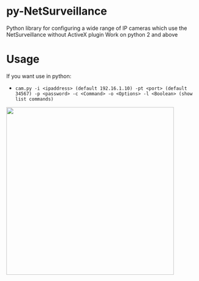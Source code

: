 # py-NetSurveillance
Python library for configuring a wide range of IP cameras which use the NetSurveillance without ActiveX plugin
Work on python 2 and above
# Usage

If you want use in python:
- ```cam.py -i <ipaddress> (default 192.16.1.10) -pt <port> (default 34567) -p <password> -c <Command> -o <Options> -l <Boolean> (show list commands)```


<img src="https://sun9-66.userapi.com/c857616/v857616595/c7fdd/qUa_4ShL1Dg.jpg" width="440" alt="">
